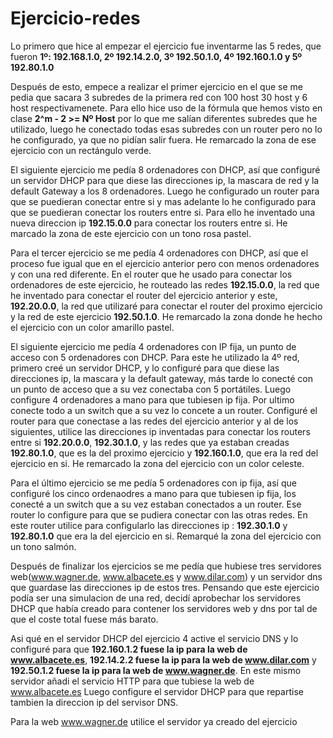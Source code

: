 # Ejercicio-redes
Lo primero que hice al empezar el ejercicio fue inventarme las 5 redes, que fueron  **1º: 192.168.1.0, 2º 192.14.2.0, 3º 192.50.1.0, 4º 192.160.1.0 y 5º 192.80.1.0**

Después de esto, empece a realizar el primer ejercicio en el que se me pedia que sacara 3 subredes de la primera red con 100 host 30 host y 6 host respectivamenete.
Para ello hice uso de la fórmula que hemos visto en clase **2^m - 2 >= Nº Host** por lo que me salían diferentes subredes que he utilizado, luego he conectado todas esas subredes con un router pero no lo he configurado, ya que no pidían salir fuera. He remarcado la zona de ese ejercicio con un rectángulo verde.

El siguiente ejercicio me pedía 8 ordenadores con DHCP, así que configuré un servidor DHCP para que diese las direcciones ip, la mascara de red y la default Gateway a los 8 ordenadores. Luego he configurado un router para que se puedieran conectar entre si y mas adelante lo he configurado para que se puedieran conectar los routers entre si.
Para ello he inventado una nueva direccion ip **192.15.0.0** para conectar los routers entre si. He marcado la zona de este ejercicio con un tono rosa pastel.

Para el tercer ejercicio se me pedía 4 ordenadores con DHCP, así que el proceso fue igual que en el ejercicio anterior pero con menos ordenadores y con una red diferente.
En el router que he usado para conectar los ordenadores de este ejercicio, he routeado las redes **192.15.0.0**, la red que he inventado para conectar el router del ejercicio anterior y este, **192.20.0.0**, la red que utilizaré para conectar el router del proximo ejercicio  y la red de este ejercicio **192.50.1.0**. He remarcado la zona donde he hecho el ejercicio con un color amarillo pastel.

El siguiente ejercicio me pedía 4 ordenadores con IP fija, un punto de acceso con 5 ordenadores con DHCP. Para este he utilizado la 4º red, primero creé un servidor DHCP, y lo configuré para que diese las direcciones ip, la mascara y la default gateway, más tarde lo conecté con un punto de acceso que a su vez conectaba con 5 portátiles. Luego configure 4 ordenadores a mano para que tubiesen ip fija. Por ultimo conecte todo a un switch que a su vez lo concete a un router. Configuré el router para que conectase a las redes del ejercicio anterior y al de los siguientes, utilice las direcciones ip inventadas para conectar los routers entre si **192.20.0.0**, **192.30.1.0**, y las redes que ya estaban creadas **192.80.1.0**, que es la del proximo ejercicio y **192.160.1.0**, que era la red del ejercicio en si. He remarcado la zona del ejercicio con un color celeste.

Para el último ejercicio se me pedía 5 ordenadores con ip fija, así que configuré los cinco ordenaodres a mano para que tubiesen ip fija, los conecté a un switch que a su vez estaban conectados a un router. Ese router lo configure para que se pudiera conectar con las otras redes. En este router utilice para configularlo las direcciones ip : **192.30.1.0** y **192.80.1.0** que era la del ejercicio en si. Remarqué la zona del ejercicio con un tono salmón.

Después de finalizar los ejercicios se me pedía que hubiese tres servidores web(www.wagner.de, www.albacete.es y www.dilar.com) y un servidor dns que guardase las direcciones ip de estos tres. Pensando que este ejercicio podía ser una simulacion de una red, decidí aprobechar los servidores DHCP que había creado para contener los servidores web y dns por tal de que el coste total fuese más barato.

Asi qué en el servidor DHCP del ejercicio 4 active el servicio DNS y lo configuré para que **192.160.1.2 fuese la ip para la web de www.albacete.es**, **192.14.2.2 fuese la ip para la web de www.dilar.com** y **192.50.1.2 fuese la ip para la web de www.wagner.de**. En este mismo servidor añadi el servicio HTTP para que tubiese la web de www.albacete.es
Luego configure el servidor DHCP para que repartise tambien la direccion ip del servisor DNS.

Para la web www.wagner.de utilice el servidor ya creado del ejercicio 
